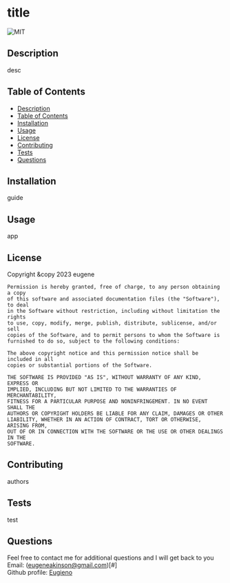 # title
  ![MIT](https://img.shields.io/github/license/Eugieno/my-readme-maker) 
  
  
  ## Description
  desc
  
  ## Table of Contents
  * [Description](#description)
  * [Table of Contents](#table-of-contents)
  * [Installation](#installation)
  * [Usage](#usage)
  * [License](#license)
  * [Contributing](#contributing)
  * [Tests](#tests)
  * [Questions](#questions)
  
  
  ## Installation
  guide
  
  ## Usage
  app
  
  ## License
  Copyright &copy 2023 eugene
  
    Permission is hereby granted, free of charge, to any person obtaining a copy
    of this software and associated documentation files (the "Software"), to deal
    in the Software without restriction, including without limitation the rights
    to use, copy, modify, merge, publish, distribute, sublicense, and/or sell
    copies of the Software, and to permit persons to whom the Software is
    furnished to do so, subject to the following conditions:

    The above copyright notice and this permission notice shall be included in all
    copies or substantial portions of the Software.

    THE SOFTWARE IS PROVIDED "AS IS", WITHOUT WARRANTY OF ANY KIND, EXPRESS OR
    IMPLIED, INCLUDING BUT NOT LIMITED TO THE WARRANTIES OF MERCHANTABILITY,
    FITNESS FOR A PARTICULAR PURPOSE AND NONINFRINGEMENT. IN NO EVENT SHALL THE
    AUTHORS OR COPYRIGHT HOLDERS BE LIABLE FOR ANY CLAIM, DAMAGES OR OTHER
    LIABILITY, WHETHER IN AN ACTION OF CONTRACT, TORT OR OTHERWISE, ARISING FROM,
    OUT OF OR IN CONNECTION WITH THE SOFTWARE OR THE USE OR OTHER DEALINGS IN THE
    SOFTWARE.
  
  ## Contributing
  authors
  
  ## Tests
  test
  
  ## Questions
  Feel free to contact me for additional questions and I will get back to you  
  Email: (eugeneakinson@gmail.com)[#]  
  Github profile: [Eugieno](https://github.com/Eugieno)
